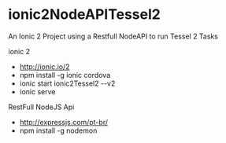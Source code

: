 # ionic2NodeAPITessel2
An Ionic 2 Project using a Restfull NodeAPI to run Tessel 2 Tasks

ionic 2
- http://ionic.io/2
- npm install -g ionic cordova
- ionic start ionic2Tessel2 --v2
- ionic serve

RestFull NodeJS Api
- http://expressjs.com/pt-br/
- npm install -g nodemon
